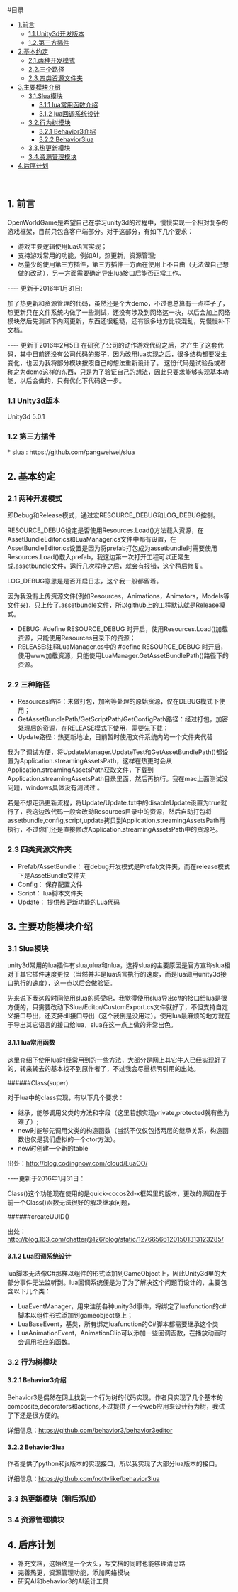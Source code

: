 #目录
*	[1.前言](#1)
	*	[1.1.Unity3d开发版本](#1.1)
	*	[1.2.第三方插件](#1.2)
*	[2.基本约定](#2)
	*	[2.1.两种开发模式](#2.1)
	*	[2.2.三个路径](*2.2)
	*	[2.3.四类资源文件夹](*2.3)
*	[3.主要模块介绍](#3)
	*	[3.1.Slua模块](#3.1)
		*	[3.1.1 lua常用函数介绍](#3.1.1)
		*	[3.1.2 lua回调系统设计](#3.1.2)
	*	[3.2.行为树模块](#3.2)
		*	[3.2.1 Behavior3介绍](#3.2.1)
		*	[3.2.2 Behavior3lua](#3.2.2)
	*	[3.3.热更新模块](#3.3)
	*	[3.4.资源管理模块](#3.4)	
*	[4.后序计划](#4)
<br/>

<h2 id="1">1.	前言</h2>

OpenWorldGame是希望自己在学习unity3d的过程中，慢慢实现一个相对复杂的游戏框架，目前只包含客户端部分。对于这部分，有如下几个要求：

*	游戏主要逻辑使用lua语言实现；
*	支持游戏常用的功能，例如AI，热更新，资源管理;
*	尽量少的使用第三方插件，第三方插件一方面在使用上不自由（无法做自己想做的改动），另一方面需要确定导出lua接口后能否正常工作。

---- 更新于2016年1月31日:

加了热更新和资源管理的代码，虽然还是个大demo，不过也总算有一点样子了，热更新只在文件系统内做了一些测试，还没有涉及到网络这一块，以后会加上网络模块然后先测试下内网更新，东西还很粗糙，还有很多地方比较混乱，先慢慢补下文档。

---- 更新于2016年2月5日
在研究了公司的动作游戏代码之后，才产生了这套代码，其中目前还没有公司代码的影子，因为改用lua实现之后，很多结构都要发生变化，也因为我将部分模块按照自己的想法重新设计了。
这份代码是试验品或者称之为demo这样的东西，只是为了验证自己的想法，因此只要求能够实现基本功能，以后会做的，只有优化下代码这一步。

<h3 id="1.1">1.1	Unity3d版本</h3>

Unity3d 5.0.1

<h3 id="1.2">1.2	第三方插件</h3>
*	slua : https://github.com/pangweiwei/slua

<h2 id="2">2.	基本约定</h2>
<h3 id="2.1">2.1	两种开发模式</h3>
即Debug和Release模式，通过宏RESOURCE_DEBUG和LOG_DEBUG控制。

RESOURCE_DEBUG设定是否使用Resources.Load()方法载入资源，在AssetBundleEditor.cs和LuaManager.cs文件中都有设置，在AssetBundleEditor.cs设置是因为将prefab打包成为assetbundle时需要使用Resources.Load()载入prefab，我这边第一次打开工程可以正常生成.assetbundle文件，运行几次程序之后，就会有报错，这个稍后修复。

LOG_DEBUG意思是是否开启日志，这个我一般都留着。

因为我没有上传资源文件(例如Resources，Animations，Animators，Models等文件夹)，只上传了.assetbundle文件，所以github上的工程默认就是Release模式。

*	DEBUG:	#define RESOURCE_DEBUG 时开启，使用Resources.Load()加载资源，只能使用Resources目录下的资源；
*	RELEASE:注释LuaManager.cs中的 #define RESOURCE_DEBUG 时开启，使用www加载资源，只能使用LuaManager.GetAssetBundlePath()路径下的资源。

<h3 id="2.2">2.2	三种路径</h3>

*	Resources路径：未做打包，加密等处理的原始资源，仅在DEBUG模式下使用；
*	GetAssetBundlePath/GetScriptPath/GetConfigPath路径：经过打包，加密处理后的资源，在RELEASE模式下使用，需要先下载；
*	Update路径：热更新地址，目前暂时使用文件系统内的一个文件夹代替

我为了调试方便，将UpdateManager.UpdateTest和GetAssetBundlePath()都设置为Application.streamingAssetsPath，这样在热更时会从Application.streamingAssetsPath获取文件，下载到Application.streamingAssetsPath目录里面，然后再执行。我在mac上面测试没问题，windows具体没有测试过 。

若是不想走热更新流程，将Update/Update.txt中的disableUpdate设置为true就行了，我这边改代码一般会改动Resources目录中的资源，然后自动打包将assetbundle,config,script,update拷贝到Application.streamingAssetsPath再执行，不过你们还是直接修改Application.streamingAssetsPath中的资源吧。

<h3 id="2.3">2.3 四类资源文件夹</h3>

*	Prefab/AssetBundle：	在debug开发模式是Prefab文件夹，而在release模式下是AssetBundle文件夹
*	Config：		保存配置文件
*	Script：		lua脚本文件夹
*	Update：		提供热更新功能的Lua代码

<h2 id="3">3.	主要功能模块介绍</h2>
<h3 id="3.1">3.1	Slua模块</h3>

unity3d常用的lua插件有slua,ulua和nlua，选择slua的主要原因是官方宣称slua相对于其它插件速度更快（当然并非是lua语言执行的速度，而是lua调用unity3d接口执行的速度），这一点以后会做验证。

先来说下我这段时间使用slua的感受吧，我觉得使用slua导出c#的接口给lua是很方便的，只需要改动下Slua/Editor/CustomExport.cs文件就好了，不但支持自定义接口导出，还支持dll接口导出（这个我倒是没用过）。使用lua最麻烦的地方就在于导出其它语言的接口给lua，slua在这一点上做的非常出色。

<h4 id="3.1.1">3.1.1	lua常用函数</h4>

这里介绍下使用lua时经常用到的一些方法，大部分是网上其它牛人已经实现好了的，转来转去的基本找不到原作者了，不过我会尽量标明引用的出处。

######Class(super)

对于lua中的class实现，有以下几个要求：
*	继承，能够调用父类的方法和字段（这里若想实现private,protected就有些为难了）;
*	new时能够先调用父类的构造函数（当然不仅仅包括两层的继承关系，构造函数也仅是我们虚拟的一个ctor方法）。
*	new时创建一个新的table

出处：http://blog.codingnow.com/cloud/LuaOO/

----更新于2016年1月31日：

Class()这个功能现在使用的是quick-cocos2d-x框架里的版本，更改的原因在于前一个Class()函数无法很好的解决继承问题，

######createUUID()

出处：http://blog.163.com/chatter@126/blog/static/127665661201501313123285/

<h4 id="3.1.2">3.1.2	Lua回调系统设计</h4>

lua脚本无法像C#那样以组件的形式添加到GameObject上，因此Unity3d里的大部分事件无法监听到。lua回调系统便是为了为了解决这个问题而设计的，主要包含以下几个类：

*	LuaEventManager，用来注册各种unity3d事件，将绑定了luafunction的c#脚本以组件形式添加到gameobject身上；
*	LuaBaseEvent，基类，所有绑定luafunction的C#脚本都需要继承这个类
*	LuaAnimationEvent，AnimationClip可以添加一些回调函数，在播放动画时会调用相应的函数。

<h3 id="3.2">3.2	行为树模块</h3>

<h4 id="3.2.1">3.2.1	Behavior3介绍</h4>

Behavior3是偶然在网上找到一个行为树的代码实现，作者只实现了几个基本的composite,decorators和actions,不过提供了一个web应用来设计行为树，我试了下还是很方便的。

详细信息：https://github.com/behavior3/behavior3editor

<h4 id="3.2.2">3.2.2	Behavior3lua</h4>

作者提供了python和js版本的实现接口，所以我实现了大部分lua版本的接口。

详细信息：https://github.com/nottvlike/behavior3lua

<h3 id="3.3">3.3	热更新模块（稍后添加）</h3>

<h3 id="3.4">3.4 资源管理模块</h3>

<h2 id="4">4.	后序计划</h2>

*	补充文档，这始终是一个大头，写文档的同时也能够理清思路
*	完善热更，资源管理功能，添加网络模块
*	研究AI和behavior3的AI设计工具